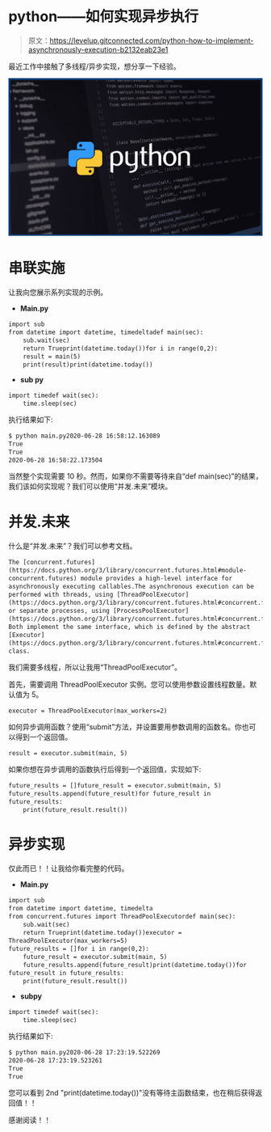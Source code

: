 # python——如何实现异步执行

> 原文：<https://levelup.gitconnected.com/python-how-to-implement-asynchronously-execution-b2132eab23e1>

最近工作中接触了多线程/异步实现，想分享一下经验。

![](img/725623ea0f8d2701465b699859e89097.png)

# 串联实施

让我向您展示系列实现的示例。

*   **Main.py**

```
import sub
from datetime import datetime, timedeltadef main(sec):
    sub.wait(sec)
    return Trueprint(datetime.today())for i in range(0,2):
    result = main(5)
    print(result)print(datetime.today())
```

*   **sub py**

```
import timedef wait(sec):
    time.sleep(sec)
```

执行结果如下:

```
$ python main.py2020-06-28 16:58:12.163089
True
True
2020-06-28 16:58:22.173504
```

当然整个实现需要 10 秒。然而，如果你不需要等待来自“def main(sec)”的结果，我们该如何实现呢？我们可以使用“并发.未来”模块。

# 并发.未来

什么是“并发.未来”？我们可以参考文档。

```
The [concurrent.futures](https://docs.python.org/3/library/concurrent.futures.html#module-concurrent.futures) module provides a high-level interface for asynchronously executing callables.The asynchronous execution can be performed with threads, using [ThreadPoolExecutor](https://docs.python.org/3/library/concurrent.futures.html#concurrent.futures.ThreadPoolExecutor), or separate processes, using [ProcessPoolExecutor](https://docs.python.org/3/library/concurrent.futures.html#concurrent.futures.ProcessPoolExecutor). Both implement the same interface, which is defined by the abstract [Executor](https://docs.python.org/3/library/concurrent.futures.html#concurrent.futures.Executor) class.
```

我们需要多线程，所以让我用“ThreadPoolExecutor”。

首先，需要调用 ThreadPoolExecutor 实例。您可以使用参数设置线程数量。默认值为 5。

```
executor = ThreadPoolExecutor(max_workers=2)
```

如何异步调用函数？使用“submit”方法，并设置要用参数调用的函数名。你也可以得到一个返回值。

```
result = executor.submit(main, 5)
```

如果你想在异步调用的函数执行后得到一个返回值，实现如下:

```
future_results = []future_result = executor.submit(main, 5)
future_results.append(future_result)for future_result in future_results:
    print(future_result.result())
```

# 异步实现

仅此而已！！让我给你看完整的代码。

*   **Main.py**

```
import sub
from datetime import datetime, timedelta
from concurrent.futures import ThreadPoolExecutordef main(sec):
    sub.wait(sec)
    return Trueprint(datetime.today())executor = ThreadPoolExecutor(max_workers=5)
future_results = []for i in range(0,2):
    future_result = executor.submit(main, 5)
    future_results.append(future_result)print(datetime.today())for future_result in future_results:
    print(future_result.result())
```

*   **subpy**

```
import timedef wait(sec):
    time.sleep(sec)
```

执行结果如下:

```
$ python main.py2020-06-28 17:23:19.522269
2020-06-28 17:23:19.523261
True
True
```

您可以看到 2nd "print(datetime.today())"没有等待主函数结束，也在稍后获得返回值！！

感谢阅读！！